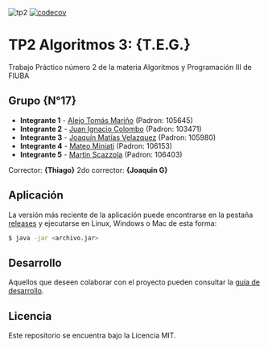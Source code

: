 ![tp2](https://github.com/alejo-marino/algo3_tp2/actions/workflows/build.yml/badge.svg) [![codecov](https://codecov.io/gh/alejo-marino/algo3_tp2/branch/master/graph/badge.svg)](https://codecov.io/gh/alejo-marino/algo3_tp2)

# TP2 Algoritmos 3: {T.E.G.} 

Trabajo Práctico número 2 de la materia Algoritmos y Programación III de FIUBA

## Grupo {N°17}

* **Integrante 1** - [Alejo Tomás Mariño](https://github.com/alejo-marino) (Padron: 105645)
* **Integrante 2** - [Juan Ignacio Colombo](https://github.com/juanicolombo97) (Padron: 103471)
* **Integrante 3** - [Joaquín Matías Velazquez](https://github.com/jm-velazquez) (Padron: 105980)
* **Integrante 4** - [Mateo Miniati](https://github.com/miniatimat) (Padron: 106153)
* **Integrante 5** - [Martin Scazzola](https://github.com/MartinScazzola) (Padron: 106403)

Corrector: **{Thiago}**
2do corrector: **{Joaquin G}**

## Aplicación

La versión más reciente de la aplicación puede encontrarse en la pestaña [releases](https://github.com/alejo-marino/algo3_tp2/releases/latest) y ejecutarse en Linux, Windows o Mac de esta forma:

```bash
$ java -jar <archivo.jar>
```

## Desarrollo

Aquellos que deseen colaborar con el proyecto pueden consultar la [guía de desarrollo](./docs/Desarrollo.md).

## Licencia

Este repositorio se encuentra bajo la Licencia MIT.


